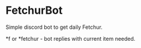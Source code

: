 # FetchurBot
Simple discord bot to get daily Fetchur.

*f or *fetchur - bot replies with current item needed.
